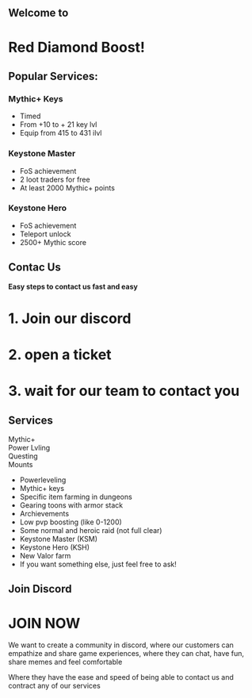 <script setup>
import Card from '../components/card.vue';
</script>

## Welcome to
# Red Diamond Boost!

## Popular Services:
<div class="flex gap-3">
  <Card>
    <h3>Mythic+ Keys</h3>
    <ul class="list-none">
      <li>Timed</li>
      <li>From +10 to + 21 key lvl</li>
      <li>Equip from 415 to 431 ilvl</li>
    </ul>
  </Card>
  <Card>
    <h3>Keystone Master</h3>
    <ul>
      <li class='m-0'>FoS achievement</li>
      <li class='m-0'>2 loot traders for free</li>
      <li class='m-0'>At least 2000 Mythic+ points</li>
    </ul>
  </Card>
  <Card>
    <h3>Keystone Hero</h3>
    <ul>
      <li>FoS achievement</li>
      <li>Teleport unlock</li>
      <li>2500+ Mythic score</li>
    </ul>
  </Card>
</div>

## Contac Us

**Easy steps to contact us fast and easy**
<div class="container">
    <h1>1. Join our discord</h1>
</div>
<div class="container">
    <h1>2. open a ticket</h1>
</div>
<div class="container">
    <h1>3. wait for our team to contact you</h1>
</div>

## Services
<div class="container">
Mythic+
</div>
<div class="container">
Power Lvling
</div>
<div class="container">
Questing
</div>
<div class="container">
Mounts
</div>

- Powerleveling
- Mythic+ keys
- Specific item farming in dungeons
- Gearing toons with armor stack
- Archievements
- Low pvp boosting (like 0-1200)
- Some normal and heroic raid (not full clear)
- Keystone Master (KSM)
- Keystone Hero (KSH)
- New Valor farm
- If you want something else, just feel free to ask!

## Join Discord
<div>
<h1>JOIN NOW</h1>

We want to create a community in discord, where our customers can empathize and share game experiences, where they can chat, have fun, share memes and feel comfortable

Where they have the ease and speed of being able to contact us and contract any of our services
</div>
